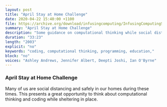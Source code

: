 ```yaml
---
layout: post
title: "April Stay at Home Challenge"
date: 2020-04-22 15:40:00 +1100
file: https://archive.org/download/infusingcomputing/InfusingComputingS1E14.mp3
summary: "April Stay at Home Challenge"
description: "Some guidance on computational thinking while social distancing."
duration: "33:23" 
length: "2003"
explicit: "no" 
keywords: "coding, computational thinking, programming, education,"
block: "no" 
voices: "Ashley Andrews, Jennifer Albert, Deepti Joshi, Ian O'Byrne"
---
```


### April Stay at Home Challenge

Many of us are social distancing and safely in our homes during these times. This presents a great opportunity to think about computational thinking and coding while sheltering in place.

